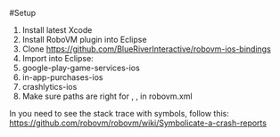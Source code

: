 #Setup

 1. Install latest Xcode
 1. Install RoboVM plugin into Eclipse
 1. Clone https://github.com/BlueRiverInteractive/robovm-ios-bindings
 1. Import into Eclipse:
  1. google-play-game-services-ios
  1. in-app-purchases-ios
  1. crashlytics-ios
 1. Make sure paths are right for <libs>, <resources>, <frameworkPaths> in robovm.xml

In you need to see the stack trace with symbols, follow this:
https://github.com/robovm/robovm/wiki/Symbolicate-a-crash-reports

